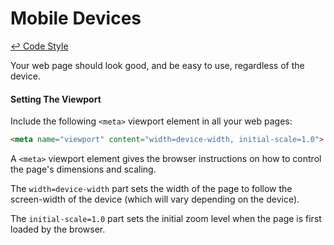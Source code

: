Mobile Devices
==

[↩ Code Style](https://github.com/ahtohbi4/code-style/blob/master/README.md#code-style)

Your web page should look good, and be easy to use, regardless of the device.

#### Setting The Viewport

Include the following `<meta>` viewport element in all your web pages:

```html
<meta name="viewport" content="width=device-width, initial-scale=1.0">
```

A `<meta>` viewport element gives the browser instructions on how to control the page's dimensions and scaling.

The `width=device-width` part sets the width of the page to follow the screen-width of the device (which will vary depending on the device).

The `initial-scale=1.0` part sets the initial zoom level when the page is first loaded by the browser.
